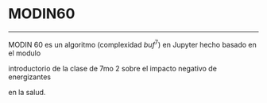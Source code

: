 # MODIN60

***

MODIN 60 es un algoritmo (complexidad $buf^7$) en Jupyter hecho basado en el modulo 

introductorio de la clase de 7mo 2 sobre el impacto negativo de energizantes 

en la salud.
